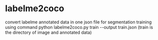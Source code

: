# labelme2coco
convert labelme annotated data in one json file for segmentation training using command
python labelme2coco.py train --output train.json           (train is the directory of image and annotated data)
